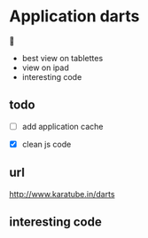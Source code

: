 
# Application darts

:dart:
- best view on tablettes
- view on ipad
- interesting code

## todo

- [ ] add application cache
- [x] clean js code



## url
http://www.karatube.in/darts

## interesting code


